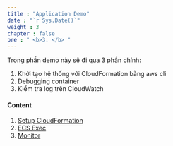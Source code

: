 ```yaml
---
title : "Application Demo"
date : "`r Sys.Date()`"
weight : 3
chapter : false
pre : " <b>3. </b> "
---
```


Trong phần demo này sẽ đi qua 3 phần chính:

1. Khởi tạo hệ thống với CloudFormation bằng aws cli
2. Debugging container
3. Kiểm tra log trên CloudWatch

#### Content

1. [Setup CloudFormation](./3.1-run-cfn/)
2. [ECS Exec](./3.2-container-exec-cmd/)
3. [Monitor](./3.3-monitor/)
